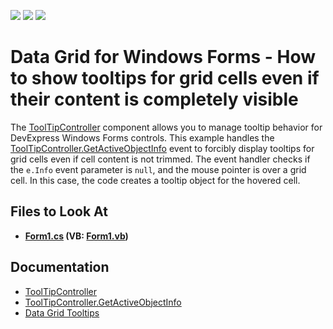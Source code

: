 <!-- default badges list -->
![](https://img.shields.io/endpoint?url=https://codecentral.devexpress.com/api/v1/VersionRange/128631935/13.1.4%2B)
[![](https://img.shields.io/badge/Open_in_DevExpress_Support_Center-FF7200?style=flat-square&logo=DevExpress&logoColor=white)](https://supportcenter.devexpress.com/ticket/details/E714)
[![](https://img.shields.io/badge/📖_How_to_use_DevExpress_Examples-e9f6fc?style=flat-square)](https://docs.devexpress.com/GeneralInformation/403183)
<!-- default badges end -->

# Data Grid for Windows Forms - How to show tooltips for grid cells even if their content is completely visible

The [ToolTipController](https://docs.devexpress.com/WindowsForms/DevExpress.Utils.ToolTipController) component allows you to manage tooltip behavior for DevExpress Windows Forms controls. 
This example handles the [ToolTipController.GetActiveObjectInfo](https://docs.devexpress.com/WindowsForms/DevExpress.Utils.ToolTipController.GetActiveObjectInfo) event to forcibly display tooltips for grid cells even if cell content is not trimmed. The event handler checks if the `e.Info` event parameter is `null`, and the mouse pointer is over a grid cell. In this case, the code creates a tooltip object for the hovered cell.

<!-- default file list -->
## Files to Look At
* **[Form1.cs](./CS/AlwaysShowCellHints/Form1.cs) (VB: [Form1.vb](./VB/AlwaysShowCellHints/Form1.vb))**
<!-- default file list end -->

## Documentation
- [ToolTipController](https://docs.devexpress.com/WindowsForms/DevExpress.Utils.ToolTipController)
- [ToolTipController.GetActiveObjectInfo](https://docs.devexpress.com/WindowsForms/DevExpress.Utils.ToolTipController.GetActiveObjectInfo)
- [Data Grid Tooltips](https://docs.devexpress.com/WindowsForms/3512/controls-and-libraries/data-grid/data-grid-tooltips)
